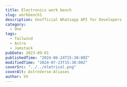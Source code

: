 ```yaml
---
title: Electronics work bench
slug: workbench1
description: Unofficial Whatsapp API for Developers
category:
  - One
tags:
  - Tailwind
  - Astro
  - Jamstack
pubDate: 2023-09-01
publishedTime: "2024-06-24T15:30:00Z"
modifiedTime: "2024-07-23T15:30:00Z"
coverSrc: "../../eletrical.png"
coverAlt: AstroVerse-Aliases
author: VV
---
```

